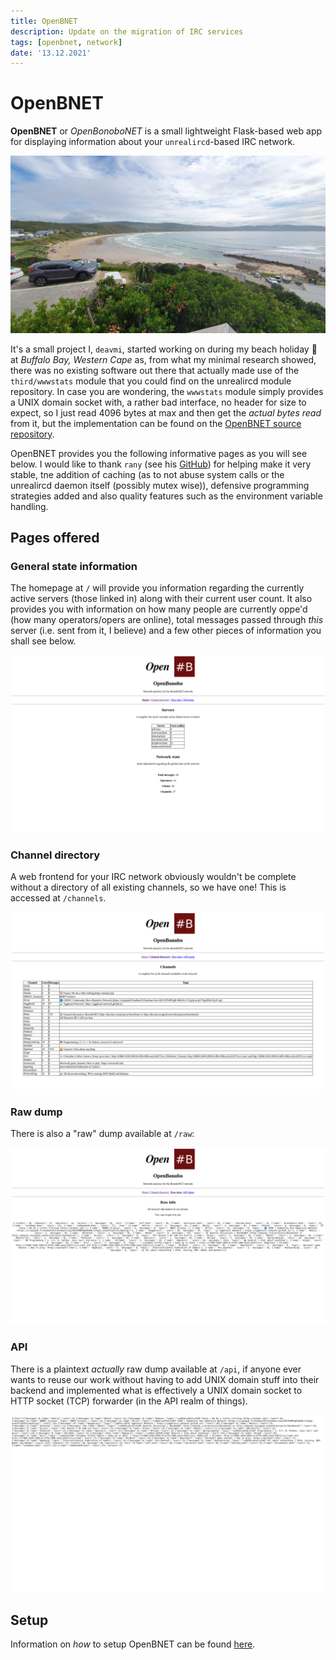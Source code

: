 ```yaml
---
title: OpenBNET
description: Update on the migration of IRC services
tags: [openbnet, network]
date: '13.12.2021'
---
```


OpenBNET
========

**OpenBNET** or _OpenBonoboNET_ is a small lightweight Flask-based web app for displaying information about your `unrealircd`-based IRC network.

![](../buffalo_bay.jpeg)

It's a small project I, `deavmi`, started working on during my beach holiday 🌊️ at _Buffalo Bay, Western Cape_ as, from what my minimal research showed,
there was no existing software out there that actually made use of the `third/wwwstats` module that you could find on the unrealircd module repository. In case you are wondering, the `wwwstats` module simply provides a UNIX domain socket with, a rather bad interface, no header for size to expect, so I just read 4096 bytes at max and then get the _actual bytes read_ from it, but the implementation can be found on the [OpenBNET source repository](https://github.com/bonobonet/OpenBNET).

OpenBNET provides you the following informative pages as you will see below. I would like to thank `rany` (see his [GitHub](https://github.com/rany2/)) for helping make it very stable, tne addition of caching (as to not abuse system calls or the unrealircd daemon itself (possibly mutex wise)), defensive programming strategies added and also quality features such as the environment variable handling.

## Pages offered

### General state information

The homepage at `/` will provide you information regarding the currently active servers (those linked in) along with their current user count. It also provides you with information on how many people are currently oppe'd (how many operators/opers are online), total messages passed through _this_ server (i.e. sent from it, I believe) and a few other pieces of information you shall see below.

![](../home.png)

### Channel directory

A web frontend for your IRC network obviously wouldn't be complete without a directory of all existing channels, so we have one! This is accessed at `/channels`.

![](../chan_list.png)

### Raw dump

There is also a "raw" dump available at `/raw`:

![](../raw.png)

### API

There is a plaintext _actually_ raw dump available at `/api`, if anyone ever wants to reuse our work without having to add UNIX domain stuff into their backend and implemented what is effectively a UNIX domain socket to HTTP socket (TCP) forwarder (in the API realm of things).

![](../api.png)

## Setup

Information on _how_ to setup OpenBNET can be found [here](../../openbnet).

